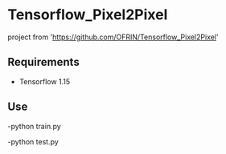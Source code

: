 # Tensorflow_Pixel2Pixel
project from 'https://github.com/OFRIN/Tensorflow_Pixel2Pixel'


## Requirements
- Tensorflow 1.15

## Use
-python train.py

-python test.py
